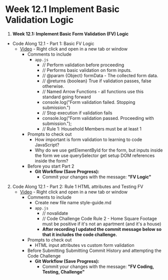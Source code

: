 # Week 12.1 Implement Basic Validation Logic


1. **Week 12.1: Implement Basic Form Validation (FV) Logic**
* Code Along 12.1 - Part 1: Basic FV Logic
    - [Video](https://www.youtube.com/watch?v=C26Qeujjf5Y) - Right click and open in a new tab or window
        - Comments to include
            - `app.js`
                - // Perform validation before proceeding
                - // Performs basic validation on form inputs.
                - // @param {Object} formData - The collected form data.
                - // @returns {boolean} True if validation passes, false otherwise.
                - // Named Arrow Functions - all functions use this standard going forward
                - console.log("Form validation failed. Stopping submission.")
                - // Stop execution if validation fails
                - console.log("Form validation passed. Proceeding with submission.");
                - // Rule 1: Household Members must be at least 1
        - Prompts to check out
            - How important is form validation to learning to code JavaScript?
            - Why do we use getElementById for the form, but inputs inside the form we use querySelector get setup DOM references inside the form?
        - Before you start Part 2
            * **Git Workflow (Save Progress):**
                * Commit your changes with the message: **"FV Logic"**
                
2. Code Along 12.1 - Part 2: Rule 1 HTML attributes and Testing FV
    - [Video](https://www.youtube.com/watch?v=fcL4GvVlPis) - Right click and open in a new tab or window
        - Comments to include
            - Create new file name style-guide.md
            - `app.js`
                - // novalidate
                - // Code Challenge Code Rule 2 - Home Square Footage must be positive if it's not an apartment (and it's a house)
                - **After recording I updated the commit message below so that it includes the code challenge.**
        - Prompts to check out
            - HTML input attributes vs custom form validation
        - Before Submitting Submitting Commit History and attempting the Code Challenge
            * **Git Workflow (Save Progress):**
                * Commit your changes with the message: **"FV Coding, Testing, Challenge"**